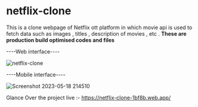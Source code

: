 # netflix-clone
This is a clone webpage of Netflix ott platform in which movie api is used to fetch data such as images , titles , description of movies , etc .
**These are production build optimised codes and files**

----Web interface----

![netflix-clone](https://github.com/shivamjha2705/netflix-clone/assets/69563640/96dabc05-59d8-4f12-b9dc-1feaf9fc51bc)

----Mobile interface----

![Screenshot 2023-05-18 214510](https://github.com/shivamjha2705/netflix-clone/assets/69563640/7c130ad7-9a45-4594-ac81-dd0538691a7c)

Glance Over the project live :- https://netflix-clone-1bf8b.web.app/

